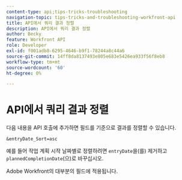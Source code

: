 ```yaml
---
content-type: api;tips-tricks-troubleshooting
navigation-topic: tips-tricks-and-troubleshooting-workfront-api
title: API에서 쿼리 결과 정렬
description: API에서 쿼리 결과 정렬
author: Becky
feature: Workfront API
role: Developer
exl-id: f001adb8-6295-4646-b9f1-78244a8c44a6
source-git-commit: 14ff8da8137493e805e683e5426ea933f56f8eb8
workflow-type: tm+mt
source-wordcount: '60'
ht-degree: 0%

---
```



# API에서 쿼리 결과 정렬

다음 내용을 API 호출에 추가하면 필드를 기준으로 결과를 정렬할 수 있습니다.

```
&entryDate_Sort=asc
```

예를 들어 작업 계획 시작 날짜별로 정렬하려면 `entryDate`을(를) 제거하고 `plannedCompletionDate`(으)로 바꾸십시오.

Adobe Workfront의 대부분의 필드에 적용됩니다.
